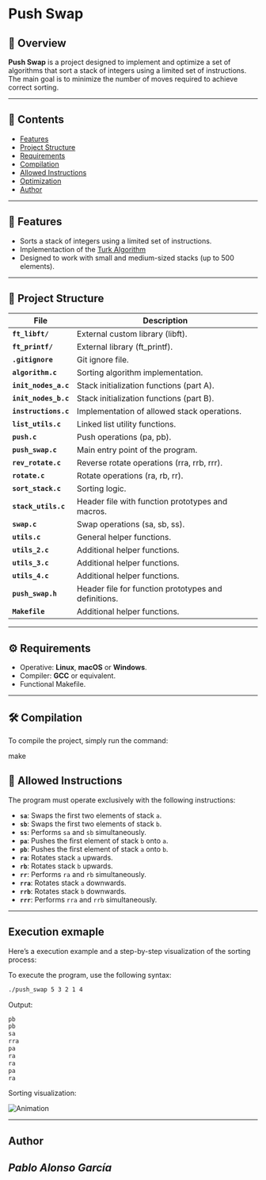 # Push Swap

## 📌 Overview

**Push Swap** is a project designed to implement and optimize a set of algorithms that sort a stack of integers using a limited set of instructions. The main goal is to minimize the number of moves required to achieve correct sorting.


---

## 📖 Contents

- [Features](#Features)
- [Project Structure](#ProjectStructure)
- [Requirements](#requirements)
- [Compilation](#compilation)
- [Allowed Instructions](#allowedinstructions)
- [Optimization](#optimization)
- [Author](#author)

---

## 🚀 Features

- Sorts a stack of integers using a limited set of instructions.
- Implementaction of the [Turk Algorithm](https://medium.com/@ayogun/push-swap-c1f5d2d41e97)
- Designed to work with small and medium-sized stacks (up to 500 elements).

---
## 📂 Project Structure
| File                        | Description                                                                 |
|-----------------------------|-----------------------------------------------------------------------------|
| **`ft_libft/`**       | External custom library (libft).         |
| **`ft_printf/`**       | External library (ft_printf).            |
| **`.gitignore`** | Git ignore file.                      |
| **`algorithm.c`** | Sorting algorithm implementation.   |
| **`init_nodes_a.c`** | Stack initialization functions (part A).   |
| **`init_nodes_b.c`** | Stack initialization functions (part B).   |
| **`instructions.c`** | Implementation of allowed stack operations.   |
| **`list_utils.c`** | Linked list utility functions.   |
| **`push.c`** | Push operations (pa, pb).   |
| **`push_swap.c`** | Main entry point of the program.                                   |
| **`rev_rotate.c`** | Reverse rotate operations (rra, rrb, rrr).                                   |
| **`rotate.c`** | Rotate operations (ra, rb, rr).                                   |
| **`sort_stack.c`** | Sorting logic.                                   |
| **`stack_utils.c`** | Header file with function prototypes and macros.                                   |
| **`swap.c    `** | Swap operations (sa, sb, ss).                                   |
| **`utils.c`** | General helper functions.                                    |
| **`utils_2.c`** | Additional helper functions.                                    |
| **`utils_3.c`** | Additional helper functions.                                    |
| **`utils_4.c`** | Additional helper functions.                                  |
| **`push_swap.h`** |  Header file for function prototypes and definitions.                                   |
| **`Makefile`** | Additional helper functions.                       |


---

## ⚙️ Requirements

- Operative: **Linux**, **macOS** or **Windows**.
- Compiler: **GCC** or equivalent.
- Functional Makefile.

---

## 🛠️ Compilation

To compile the project, simply run the command:

make

## 🔀 Allowed Instructions

The program must operate exclusively with the following instructions:

- **`sa`**: Swaps the first two elements of stack `a`.
- **`sb`**: Swaps the first two elements of stack `b`.
- **`ss`**: Performs  `sa` and `sb` simultaneously.
- **`pa`**: Pushes the first element of stack `b` onto `a`.
- **`pb`**: Pushes the first element of stack `a` onto `b`.
- **`ra`**: Rotates stack `a` upwards.
- **`rb`**: Rotates stack `b` upwards.
- **`rr`**: Performs  `ra` and `rb` simultaneously.
- **`rra`**: Rotates stack `a` downwards.
- **`rrb`**: Rotates stack `b` downwards.
- **`rrr`**: Performs  `rra` and `rrb` simultaneously.

---
## Execution exmaple

Here’s a execution example and a step-by-step visualization of the sorting process:

To execute the program, use the following syntax:
```sh
./push_swap 5 3 2 1 4
```
Output:
```sh
pb
pb
sa
rra
pa
ra
ra
pa
ra
```

Sorting visualization:

![Animation](https://github.com/user-attachments/assets/8b6c128e-99df-43d8-86aa-b85a400d8712)

---
## Author 

***Pablo Alonso García***
---
